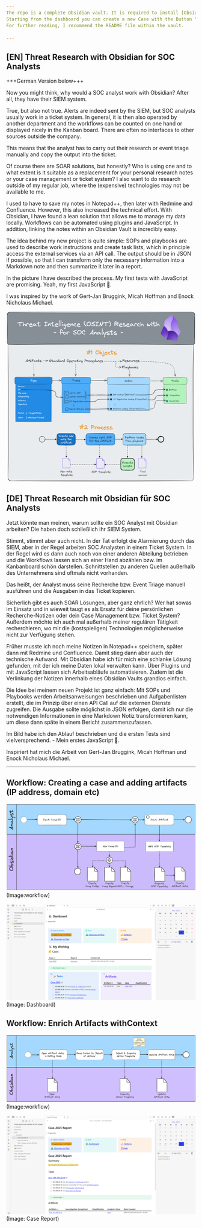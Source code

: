 ```yaml
---
The repo is a complete Obsidian vault. It is required to install [Obsidian](https://obsidian.md)
Starting from the dashboard you can create a new Case with the Button "Create Case / Artifact".
For further reading, I recommend the README file within the vault.

---
```


## [EN] Threat Research with Obsidian for SOC Analysts

+++German Version below+++

Now you might think, why would a SOC analyst work with Obsidian? After all, they have their SIEM system.

True, but also not true. Alerts are indeed sent by the SIEM, but SOC analysts usually work in a ticket system. In general, it is then also operated by another department and the workflows can be counted on one hand or displayed nicely in the Kanban board. There are often no interfaces to other sources outside the company.

This means that the analyst has to carry out their research or event triage manually and copy the output into the ticket.

Of course there are SOAR solutions, but honestly? Who is using one and to what extent is it suitable as a replacement for your personal research notes or your case management or ticket system?
I also want to do research outside of my regular job, where the (expensive) technologies may not be available to me.

I used to have to save my notes in Notepad++, then later with Redmine and Confluence. However, this also increased the technical effort. With Obsidian, I have found a lean solution that allows me to manage my data locally. Workflows can be automated using plugins and JavaScript. In addition, linking the notes within an Obsidian Vault is incredibly easy.

The idea behind my new project is quite simple:
SOPs and playbooks are used to describe work instructions and create task lists, which in principle access the external services via an API call. The output should be in JSON if possible, so that I can transform only the necessary information into a Markdown note and then summarize it later in a report.

In the picture I have described the process. My first tests with JavaScript are promising.
 Yeah, my first JavaScript 🤩.

I was inspired by the work of Gert-Jan Bruggink, Micah Hoffman and Enock Nicholaus Michael.

![](https://github.com/malleVF/Threat-Research-with-Obsidian-for-SOC-Analysts/blob/main/Attachments/CTI%20Research%20and%20Reporting.png)

## [DE] Threat Research mit Obsidian für SOC Analysts

Jetzt könnte man meinen, warum sollte ein SOC Analyst mit Obsidian arbeiten? Die haben doch schließlich ihr SIEM System. 

Stimmt, stimmt aber auch nicht. In der Tat erfolgt die Alarmierung durch das SIEM, aber in der Regel arbeiten SOC Analysten in einem Ticket System. In der Regel wird es dann auch noch von einer anderen Abteilung betrieben und die Workflows lassen sich an einer Hand abzählen bzw. im Kanbanboard schön darstellen. Schnittstellen zu anderen Quellen außerhalb des Unternehmens sind oftmals nicht vorhanden. 

Das heißt, der Analyst muss seine Recherche bzw. Event Triage manuell ausführen und die Ausgaben in das Ticket kopieren.

Sicherlich gibt es auch SOAR Lösungen, aber ganz ehrlich? Wer hat sowas im Einsatz und in wieweit taugt es als Ersatz für deine persönlichen Recherche-Notizen oder dein Case Management bzw. Ticket System?
Außerdem möchte ich auch mal außerhalb meiner regulären Tätigkeit recherchieren, wo mir die (kostspieligen) Technologien möglicherweise nicht zur Verfügung stehen. 

Früher musste ich noch meine Notizen in Notepad++ speichern, später dann mit Redmine und Confluence. Damit stieg dann aber auch der technische Aufwand. Mit Obsidian habe ich für mich eine schlanke Lösung gefunden, mit der ich meine Daten lokal verwalten kann. Über Plugins und mit JavaScript lassen sich Arbeitsabläufe automatisieren. Zudem ist die Verlinkung der Notizen innerhalb eines Obsidian Vaults grandios einfach.

Die Idee bei meinem neuen Projekt ist ganz einfach:
Mit SOPs und Playbooks werden Arbeitsanweisungen beschrieben und Aufgabenlisten erstellt, die im Prinzip über einen API Call auf die externen Dienste zugreifen. Die Ausgabe sollte möglichst in JSON erfolgen, damit ich nur die notwendigen Informationen in eine Markdown Notiz transformieren kann, um diese dann späte in einem Bericht zusammenzufassen.

Im Bild habe ich den Ablauf beschrieben und die ersten Tests sind vielversprechend.
\- Mein erstes JavaScript 🤩.

Inspiriert hat mich die Arbeit von Gert-Jan Bruggink, Micah Hoffman und Enock Nicholaus Michael.

---

## Workflow: Creating a case and adding artifacts (IP address, domain etc)

![](https://github.com/malleVF/Threat-Research-with-Obsidian-for-SOC-Analysts/blob/main/Attachments/CTI%20-%20Workflow%20Create%20Case%20%26%20Artifact.png)
(Image:workflow)

![](https://github.com/malleVF/Threat-Research-with-Obsidian-for-SOC-Analysts/blob/main/Attachments/Dashboard.png)
(Image: Dashboard)

## Workflow: Enrich Artifacts withContext

![](https://github.com/malleVF/Threat-Research-with-Obsidian-for-SOC-Analysts/blob/main/Attachments/CTI%20-%20Workflow%20Execute%20Action%20Template.png)
(Image:workflow)

![](https://github.com/malleVF/Threat-Research-with-Obsidian-for-SOC-Analysts/blob/main/Attachments/Case%20Report.png)
(Image: Case Report)
